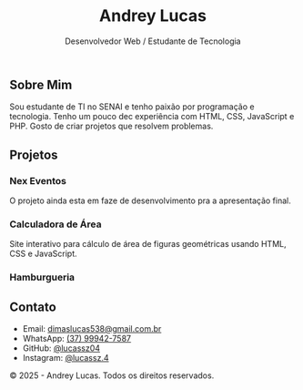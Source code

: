 <!DOCTYPE html>
<html lang="pt-BR">
<head>
  <meta charset="UTF-8" />
  <meta name="viewport" content="width=device-width, initial-scale=1.0"/>
  <title>Portfólio Andrey Lucas</title>
  <link href="https://fonts.googleapis.com/css2?family=Montserrat:wght@400;700&display=swap" rel="stylesheet">
</head>
<body>
  <header>
    <div class="container">
      <h1>Andrey Lucas</h1>
      <p>Desenvolvedor Web / Estudante de Tecnologia</p>
    </div>
  </header>

  <section id="sobre">
    <div class="container">
      <h2>Sobre Mim</h2>
      <p>Sou estudante de TI no SENAI e tenho paixão por programação e tecnologia. Tenho um pouco dec experiência com HTML, CSS, JavaScript e PHP. 
         Gosto de criar projetos que resolvem problemas.</p>
    </div>
  </section>

  <section id="projetos">
    <div class="container">
      <h2>Projetos</h2>
      <div class="cards">
        <div class="card">
          <h3>Nex Eventos</h3>
          <p>O projeto ainda esta em faze de desenvolvimento pra a apresentação final.</p>
        </div>
        <div class="card">
          <h3>Calculadora de Área</h3>
          <p>Site interativo para cálculo de área de figuras geométricas usando HTML, CSS e JavaScript.</p>
        </div>
        <div class="card">
          <h3>Hamburgueria</h3>
         <link href="https://hamburguerianexcod.netlify.app/">
        </div>
      </div>
    </div>
  </section>

  <section id="contato">
    <div class="container">
      <h2>Contato</h2>
      <ul>
        <li>Email: <a href="mailto:dimaslucas538@gmail.com.br">dimaslucas538@gmail.com.br</a></li>
        <li>WhatsApp: <a href="https://wa.me/5537999427587" target="_blank">(37) 99942-7587</a></li>
        <li>GitHub: <a href="https://github.com/lucassz04" target="_blank">@lucassz04</a></li>
        <li>Instagram: <a href="https://instagram.com/lucassz.4" target="_blank">@lucassz.4</a></li>
      </ul>
    </div>
  </section>

  <footer>
    <div class="container">
      <p>&copy; 2025 - Andrey Lucas. Todos os direitos reservados.</p>
    </div>
  </footer>
</body>
</html>

